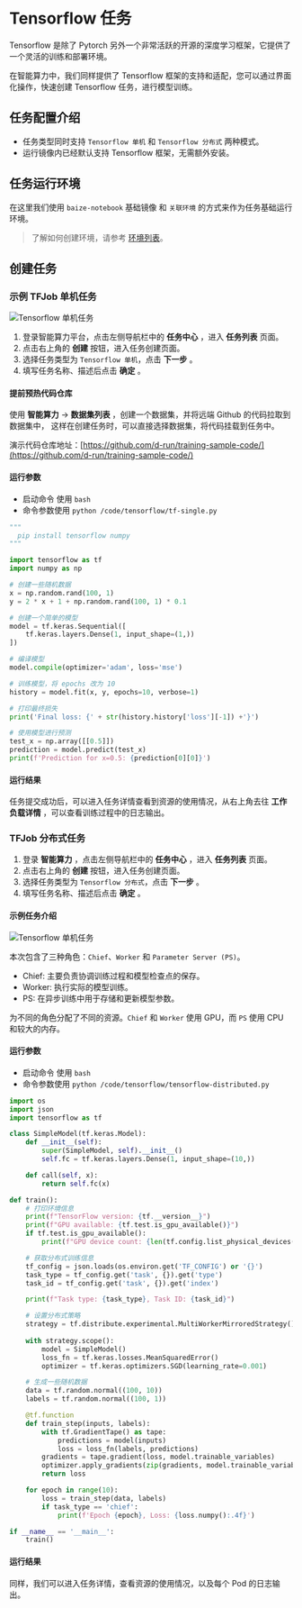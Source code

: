 # Tensorflow 任务

Tensorflow 是除了 Pytorch 另外一个非常活跃的开源的深度学习框架，它提供了一个灵活的训练和部署环境。

在智能算力中，我们同样提供了 Tensorflow 框架的支持和适配，您可以通过界面化操作，快速创建 Tensorflow 任务，进行模型训练。

## 任务配置介绍

- 任务类型同时支持 `Tensorflow 单机` 和 `Tensorflow 分布式` 两种模式。
- 运行镜像内已经默认支持 Tensorflow 框架，无需额外安装。

## 任务运行环境

在这里我们使用 `baize-notebook` 基础镜像 和 `关联环境` 的方式来作为任务基础运行环境。

> 了解如何创建环境，请参考 [环境列表](../dataset/environments.md)。

## 创建任务

### 示例 TFJob 单机任务

![Tensorflow 单机任务](../../images/job06.png)

1. 登录智能算力平台，点击左侧导航栏中的 **任务中心** ，进入 **任务列表** 页面。
2. 点击右上角的 **创建** 按钮，进入任务创建页面。
3. 选择任务类型为 `Tensorflow 单机`，点击 **下一步** 。
4. 填写任务名称、描述后点击 **确定** 。

#### 提前预热代码仓库

使用 **智能算力** -> **数据集列表** ，创建一个数据集，并将远端 Github 的代码拉取到数据集中，
这样在创建任务时，可以直接选择数据集，将代码挂载到任务中。

演示代码仓库地址：[https://github.com/d-run/training-sample-code/](https://github.com/d-run/training-sample-code/)

#### 运行参数

- 启动命令 使用 `bash`
- 命令参数使用 `python /code/tensorflow/tf-single.py`

```python
"""
  pip install tensorflow numpy
"""

import tensorflow as tf
import numpy as np

# 创建一些随机数据
x = np.random.rand(100, 1)
y = 2 * x + 1 + np.random.rand(100, 1) * 0.1

# 创建一个简单的模型
model = tf.keras.Sequential([
    tf.keras.layers.Dense(1, input_shape=(1,))
])

# 编译模型
model.compile(optimizer='adam', loss='mse')

# 训练模型，将 epochs 改为 10
history = model.fit(x, y, epochs=10, verbose=1)

# 打印最终损失
print('Final loss: {' + str(history.history['loss'][-1]) +'}')

# 使用模型进行预测
test_x = np.array([[0.5]])
prediction = model.predict(test_x)
print(f'Prediction for x=0.5: {prediction[0][0]}')
```

#### 运行结果

任务提交成功后，可以进入任务详情查看到资源的使用情况，从右上角去往 **工作负载详情** ，可以查看训练过程中的日志输出。

### TFJob 分布式任务

1. 登录 **智能算力** ，点击左侧导航栏中的 **任务中心** ，进入 **任务列表** 页面。
2. 点击右上角的 **创建** 按钮，进入任务创建页面。
3. 选择任务类型为 `Tensorflow 分布式`，点击 **下一步** 。
4. 填写任务名称、描述后点击 **确定** 。

#### 示例任务介绍

![Tensorflow 单机任务](../../images/job07.png)

本次包含了三种角色：`Chief`、`Worker` 和 `Parameter Server (PS)`。

- Chief: 主要负责协调训练过程和模型检查点的保存。
- Worker: 执行实际的模型训练。
- PS: 在异步训练中用于存储和更新模型参数。

为不同的角色分配了不同的资源。`Chief` 和 `Worker` 使用 GPU，而 `PS` 使用 CPU 和较大的内存。

#### 运行参数

- 启动命令 使用 `bash`
- 命令参数使用 `python /code/tensorflow/tensorflow-distributed.py`

```python
import os
import json
import tensorflow as tf

class SimpleModel(tf.keras.Model):
    def __init__(self):
        super(SimpleModel, self).__init__()
        self.fc = tf.keras.layers.Dense(1, input_shape=(10,))

    def call(self, x):
        return self.fc(x)

def train():
    # 打印环境信息
    print(f"TensorFlow version: {tf.__version__}")
    print(f"GPU available: {tf.test.is_gpu_available()}")
    if tf.test.is_gpu_available():
        print(f"GPU device count: {len(tf.config.list_physical_devices('GPU'))}")

    # 获取分布式训练信息
    tf_config = json.loads(os.environ.get('TF_CONFIG') or '{}')
    task_type = tf_config.get('task', {}).get('type')
    task_id = tf_config.get('task', {}).get('index')

    print(f"Task type: {task_type}, Task ID: {task_id}")

    # 设置分布式策略
    strategy = tf.distribute.experimental.MultiWorkerMirroredStrategy()
    
    with strategy.scope():
        model = SimpleModel()
        loss_fn = tf.keras.losses.MeanSquaredError()
        optimizer = tf.keras.optimizers.SGD(learning_rate=0.001)

    # 生成一些随机数据
    data = tf.random.normal((100, 10))
    labels = tf.random.normal((100, 1))

    @tf.function
    def train_step(inputs, labels):
        with tf.GradientTape() as tape:
            predictions = model(inputs)
            loss = loss_fn(labels, predictions)
        gradients = tape.gradient(loss, model.trainable_variables)
        optimizer.apply_gradients(zip(gradients, model.trainable_variables))
        return loss

    for epoch in range(10):
        loss = train_step(data, labels)
        if task_type == 'chief':
            print(f'Epoch {epoch}, Loss: {loss.numpy():.4f}')

if __name__ == '__main__':
    train()
```

#### 运行结果

同样，我们可以进入任务详情，查看资源的使用情况，以及每个 Pod 的日志输出。
